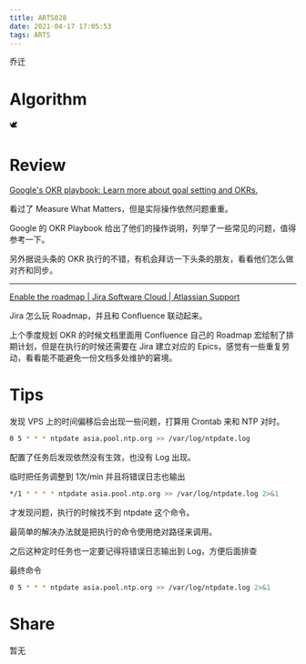 ```yaml
---
title: ARTS028
date: 2021-04-17 17:05:53
tags: ARTS
---
```


乔迁
<!--more-->

# Algorithm

🕊️

# Review

[Google's OKR playbook: Learn more about goal setting and OKRs.](https://www.whatmatters.com/resources/google-okr-playbook/)

看过了 Measure What Matters，但是实际操作依然问题重重。

Google 的 OKR Playbook 给出了他们的操作说明，列举了一些常见的问题，值得参考一下。

另外据说头条的 OKR 执行的不错，有机会拜访一下头条的朋友，看看他们怎么做对齐和同步。

---

[Enable the roadmap | Jira Software Cloud | Atlassian Support](https://support.atlassian.com/jira-software-cloud/docs/enable-the-roadmap/)

Jira 怎么玩 Roadmap，并且和 Confluence 联动起来。

上个季度规划 OKR 的时候文档里面用 Confluence 自己的 Roadmap 宏绘制了排期计划，但是在执行的时候还需要在 Jira 建立对应的 Epics，感觉有一些重复劳动，看看能不能避免一份文档多处维护的窘境。

# Tips

发现 VPS 上的时间偏移后会出现一些问题，打算用 Crontab 来和 NTP 对时。

```bash
0 5 * * * ntpdate asia.pool.ntp.org >> /var/log/ntpdate.log
```

配置了任务后发现依然没有生效，也没有 Log 出现。

临时把任务调整到 1次/min 并且将错误日志也输出

```bash
*/1 * * * * ntpdate asia.pool.ntp.org >> /var/log/ntpdate.log 2>&1
```

才发现问题，执行的时候找不到 ntpdate 这个命令。

最简单的解决办法就是把执行的命令使用绝对路径来调用。

之后这种定时任务也一定要记得将错误日志输出到 Log，方便后面排查

最终命令

```bash
0 5 * * * ntpdate asia.pool.ntp.org >> /var/log/ntpdate.log 2>&1
```

# Share

暂无

